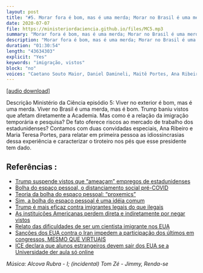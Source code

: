 ```yaml
---
layout: post
title: "#5. Morar fora é bom, mas é uma merda; Morar no Brasil é uma merda, mas é bom"
date: 2020-07-07
file: https://ministeriordaciencia.github.io/files/MC5.mp3
summary: "Morar fora é bom, mas é uma merda; Morar no Brasil é uma merda, mas é bom"
description: "Morar fora é bom, mas é uma merda; Morar no Brasil é uma merda, mas é bom"
duration: "01:30:54"
length: "43634303"
explicit: "Yes"
keywords: "imigração, vistos"
block: "no"
voices: "Caetano Souto Maior, Daniel Damineli, Maitê Portes, Ana Ribeiro"
---
```



[[audio download]](https://ministeriodaciencia.github.io/files/MC5.mp3)

Descrição Ministério da Ciência episódio 5: Viver no exterior é bom, mas é uma merda. Viver no Brasil é uma merda, mas é bom.
Trump baniu vistos que afetam diretamente a Academia. Mas como é a relação da imigração temporária e pesquisa? De fato oferece riscos ao mercado de trabalho dos estadunidenses? Contamos com duas convidadas especiais, Ana Ribeiro e Maria Teresa Portes, para relatar em primeira pessoa as idiossincrasias dessa experiência e caracterizar o tiroteiro nos pés que esse presidente tem dado.


## Referências :

- [Trump suspende vistos que “ameaçam” empregos de estadunidenses](https://www.whitehouse.gov/presidential-actions/proclamation-suspending-entry-aliens-present-risk-u-s-labor-market-following-coronavirus-outbreak/)
- [Bolha do espaço pessoal, o distanciamento social pré-COVID](https://www.rightattitudes.com/2007/04/03/personal-spaces-interaction/)
- [Teoria da bolha do espaço pessoal: “proxemics”](https://www.psychologytoday.com/us/blog/the-shaping-us/202006/the-erotic-return-footsie)
- [Sim, a bolha do espaço pessoal é uma idéia comum](https://lizprovasi.wordpress.com/2012/04/01/personal-space/)
- [Trump é mais eficaz contra imigrantes legais do que ilegais](https://www.ft.com/content/8098e5c6-b610-11ea-8ecb-0994e384dffe)
- [As instituições Americanas perdem direta e indiretamente por negar vistos](https://twitter.com/umairagri/status/1278199652504961025)
- [Relato das dificuldades de ser um cientista imigrante nos EUA](https://twitter.com/blekhman/status/1275243184914915331)
- [Sanções dos EUA contra o Iran impedem a participação dos últimos em congressos, MESMO QUE VIRTUAIS](https://twitter.com/AthenaAkrami/status/1279315874466406401)
- [ICE declara que alunos estrangeiros devem sair dos EUA se a Universidade der aula só online](https://twitter.com/ReichlinMelnick/status/1280207487573069827)

_Música: Alcova Rubra - I; (incidental) Tom Zé - Jimmy, Renda-se_
